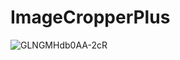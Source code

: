 # ImageCropperPlus
![GLNGMHdb0AA-2cR](https://github.com/Emblen/ImageCropperPlus/assets/89460730/df1033e6-1dcf-406b-a13a-666068da6cb6)
